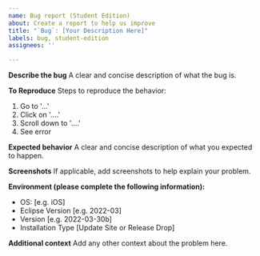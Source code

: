 ```yaml
---
name: Bug report (Student Edition)
about: Create a report to help us improve
title: "`Bug`: [Your Description Here]"
labels: bug, student-edition
assignees: ''

---
```


**Describe the bug**
A clear and concise description of what the bug is.

**To Reproduce**
Steps to reproduce the behavior:
1. Go to '...'
2. Click on '....'
3. Scroll down to '....'
4. See error

**Expected behavior**
A clear and concise description of what you expected to happen.

**Screenshots**
If applicable, add screenshots to help explain your problem.

**Environment (please complete the following information):**
 - OS: [e.g. iOS]
 - Eclipse Version [e.g. 2022-03]
 - Version [e.g. 2022-03-30b]
 - Installation Type [Update Site or Release Drop]


**Additional context**
Add any other context about the problem here.
